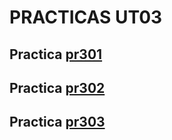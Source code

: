 # PRACTICAS UT03
## Practica [pr301](pr301/pr301.md)
## Practica [pr302](pr302/pr302.md)
## Practica [pr303](pr303/pr303.md)

